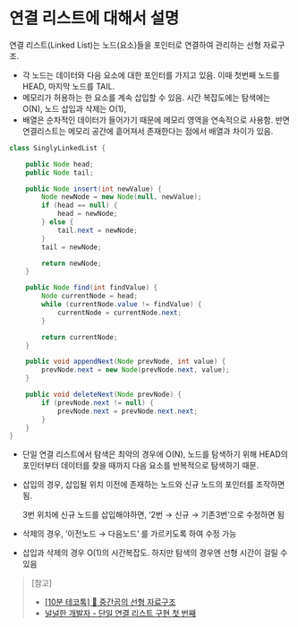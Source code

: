# 연결 리스트에 대해서 설명

연결 리스트(Linked List)는 노드(요소)들을 포인터로 연결하여 관리하는 선형 자료구조.

* 각 노드는 데이터와 다음 요소에 대한 포인터를 가지고 있음. 이때 첫번째 노드를 HEAD, 마지막 노드를 TAIL.
* 메모리가 허용하는 한 요소를 계속 삽입할 수 있음. 시간 복잡도에는 탐색에는 O(N), 노드 삽입과 삭제는 O(1),
* 배열은 순차적인 데이터가 들어가기 때문에 메모리 영역을 연속적으로 사용함. 반면 연결리스트는 메모리 공간에 흩어져서 존재한다는 점에서 배열과 차이가 있음.

```java
class SinglyLinkedList {

    public Node head;
    public Node tail;

    public Node insert(int newValue) {
        Node newNode = new Node(null, newValue);
        if (head == null) {
            head = newNode;
        } else {
            tail.next = newNode;
        }
        tail = newNode;

        return newNode;
    }

    public Node find(int findValue) {
        Node currentNode = head;
        while (currentNode.value != findValue) {
            currentNode = currentNode.next;
        }

        return currentNode;
    }

    public void appendNext(Node prevNode, int value) {
        prevNode.next = new Node(prevNode.next, value);
    }

    public void deleteNext(Node prevNode) {
        if (prevNode.next != null) {
            prevNode.next = prevNode.next.next;
        }
    }
}

```

* 단일 연결 리스트에서 탐색은 최악의 경우에 O(N), 노드를 탐색하기 위해 HEAD의 포인터부터 데이터를 찾을 때까지 다음 요소를 반복적으로 탐색하기 때문.
*   삽입의 경우, 삽입될 위치 이전에 존재하는 노드와 신규 노드의 포인터를 조작하면 됨.

    3번 위치에 신규 노드를 삽입해야하면, ‘2번 → 신규 → 기존3번‘으로 수정하면 됨
* 삭제의 경우, ‘이전노드 → 다음노드’ 를 가르키도록 하여 수정 가능
* 삽입과 삭제의 경우 O(1)의 시간복잡도. 하지만 탐색의 경우엔 선형 시간이 걸릴 수 있음

> \[참고]
>
> * [\[10분 테코톡\] 🐻 중간곰의 선형 자료구조](https://youtu.be/xnURecIJk4g?feature=shared)
> * [널널한 개발자 - 단일 연결 리스트 구현 첫 번째](https://youtu.be/i_rONJmWeKY?feature=shared)
